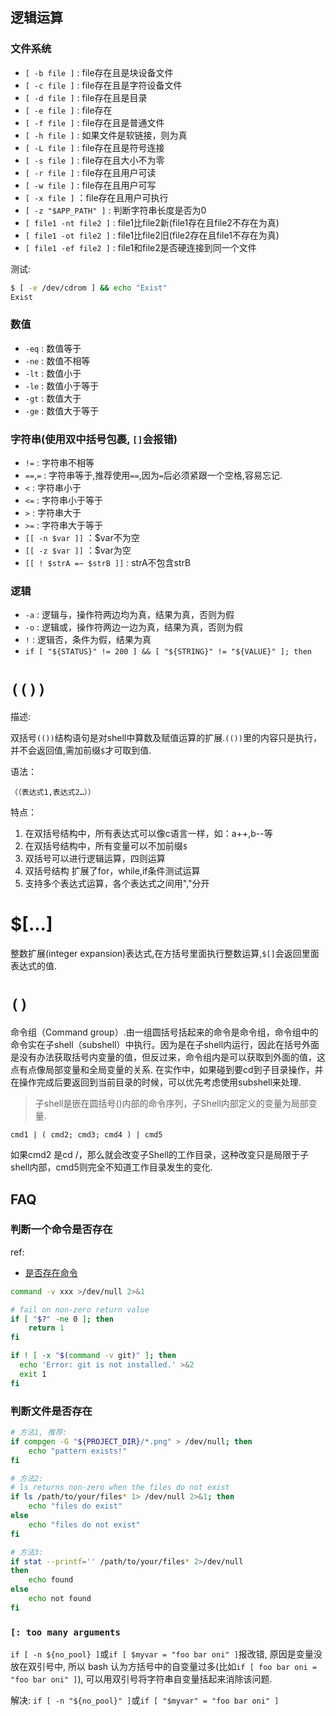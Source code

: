 ## 逻辑运算
### 文件系统
- `[ -b file ]` : file存在且是块设备文件
- `[ -c file ]` : file存在且是字符设备文件
- `[ -d file ]` : file存在且是目录
- `[ -e file ]` : file存在
- `[ -f file ]` : file存在且是普通文件
- `[ -h file ]` : 如果文件是软链接，则为真
- `[ -L file ]` : file存在且是符号连接
- `[ -s file ]` : file存在且大小不为零
- `[ -r file ]` : file存在且用户可读
- `[ -w file ]` : file存在且用户可写
- `[ -x file ]` ：file存在且用户可执行
- `[ -z "$APP_PATH" ]` : 判断字符串长度是否为0
- `[ file1 -nt file2 ]` : file1比file2新(file1存在且file2不存在为真)
- `[ file1 -ot file2 ]` : file1比file2旧(file2存在且file1不存在为真)
- `[ file1 -ef file2 ]` : file1和file2是否硬连接到同一个文件

测试:
```sh
$ [ -e /dev/cdrom ] && echo "Exist" 
Exist
```
### 数值
- `-eq` : 数值等于
- `-ne` : 数值不相等
- `-lt` : 数值小于
- `-le` : 数值小于等于
- `-gt` : 数值大于
- `-ge` : 数值大于等于
### 字符串(**使用双中括号包裹**, `[]`会报错)
- `!=` : 字符串不相等
- `==`,`=` : 字符串等于,推荐使用`==`,因为`=`后必须紧跟一个空格,容易忘记.
- `<` : 字符串小于
- `<=` : 字符串小于等于
- `>` : 字符串大于
- `>=` : 字符串大于等于
- `[[ -n $var ]]` ：$var不为空
- `[[ -z $var ]]` ：$var为空
- `[[ ! $strA =~ $strB ]]` : strA不包含strB
### 逻辑
- `-a` : 逻辑与，操作符两边均为真，结果为真，否则为假
- `-o` : 逻辑或，操作符两边一边为真，结果为真，否则为假
- `!` : 逻辑否，条件为假，结果为真
- `if [ "${STATUS}" != 200 ] && [ "${STRING}" != "${VALUE}" ]; then`

# `(())`

描述:

双括号`(())`结构语句是对shell中算数及赋值运算的扩展.`(())`里的内容只是执行，并不会返回值,需加前缀`$`才可取到值.

语法：

    （（表达式1,表达式2…））

特点：

1. 在双括号结构中，所有表达式可以像c语言一样，如：a++,b--等
1. 在双括号结构中，所有变量可以不加前缀`$`
1. 双括号可以进行逻辑运算，四则运算
1. 双括号结构 扩展了for，while,if条件测试运算
1. 支持多个表达式运算，各个表达式之间用","分开

# $[...]

整数扩展(integer expansion)表达式,在方括号里面执行整数运算,`$[]`会返回里面表达式的值.

# `()`

命令组（Command group）.由一组圆括号括起来的命令是命令组，命令组中的命令实在子shell（subshell）中执行。因为是在子shell内运行，因此在括号外面是没有办法获取括号内变量的值，但反过来，命令组内是可以获取到外面的值，这点有点像局部变量和全局变量的关系.
在实作中，如果碰到要cd到子目录操作，并在操作完成后要返回到当前目录的时候，可以优先考虑使用subshell来处理.

> 子shell是嵌在圆括号()内部的命令序列，子Shell内部定义的变量为局部变量.

```shell
cmd1 | ( cmd2; cmd3; cmd4 ) | cmd5
```
如果cmd2 是cd /，那么就会改变子Shell的工作目录，这种改变只是局限于子shell内部，cmd5则完全不知道工作目录发生的变化.

## FAQ
### 判断一个命令是否存在
ref:
- [是否存在命令](https://stackoverflow.com/questions/592620/how-can-i-check-if-a-program-exists-from-a-bash-script)

```bash
command -v xxx >/dev/null 2>&1

# fail on non-zero return value
if [ "$?" -ne 0 ]; then
    return 1
fi
```

```bash
if ! [ -x "$(command -v git)" ]; then
  echo 'Error: git is not installed.' >&2
  exit 1
fi
```

### 判断文件是否存在
```bash
# 方法1, 推荐:
if compgen -G "${PROJECT_DIR}/*.png" > /dev/null; then
    echo "pattern exists!"
fi

# 方法2:
# ls returns non-zero when the files do not exist
if ls /path/to/your/files* 1> /dev/null 2>&1; then
    echo "files do exist"
else
    echo "files do not exist"
fi

# 方法3:
if stat --printf='' /path/to/your/files* 2>/dev/null
then
    echo found
else
    echo not found
fi
```

### `[: too many arguments`
`if [ -n ${no_pool} ]`或`if [ $myvar = "foo bar oni" ]`报改错, 原因是变量没放在双引号中, 所以 bash 认为方括号中的自变量过多(比如`if [ foo bar oni = "foo bar oni" ]`), 可以用双引号将字符串自变量括起来消除该问题.

解决: `if [ -n "${no_pool}" ]`或`if [ "$myvar" = "foo bar oni" ]`